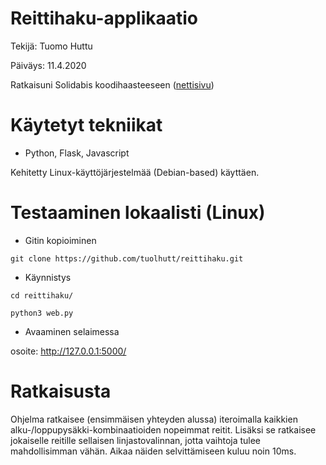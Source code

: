 # Reittihaku-applikaatio

Tekijä: Tuomo Huttu

Päiväys: 11.4.2020

Ratkaisuni Solidabis koodihaasteeseen ([nettisivu](https://koodihaaste.solidabis.com/))


# Käytetyt tekniikat

* Python, Flask, Javascript

Kehitetty Linux-käyttöjärjestelmää (Debian-based) käyttäen.


# Testaaminen lokaalisti (Linux)

* Gitin kopioiminen

`git clone https://github.com/tuolhutt/reittihaku.git`

* Käynnistys

`cd reittihaku/`

`python3 web.py`

* Avaaminen selaimessa

osoite: http://127.0.0.1:5000/


# Ratkaisusta

Ohjelma ratkaisee (ensimmäisen yhteyden alussa) iteroimalla kaikkien alku-/loppupysäkki-kombinaatioiden nopeimmat reitit. Lisäksi se ratkaisee jokaiselle reitille sellaisen linjastovalinnan, jotta vaihtoja tulee mahdollisimman vähän. Aikaa näiden selvittämiseen kuluu noin 10ms.

